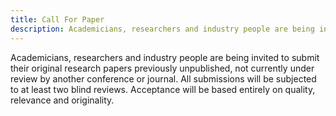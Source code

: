 ```yaml
---
title: Call For Paper
description: Academicians, researchers and industry people are being invited to submit their original research papers previously unpublished, not currently under review by another conference or journal.
---
```


Academicians, researchers and industry people are being invited to submit their original research papers previously unpublished, not currently under review by another conference or journal. All submissions will be subjected to at least two blind reviews. Acceptance will be based entirely on quality, relevance and originality.
